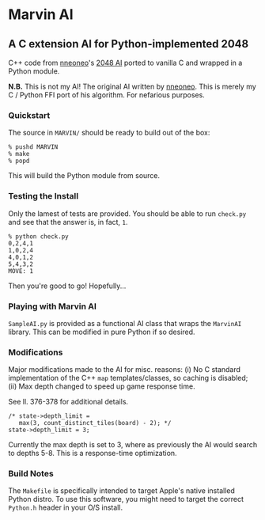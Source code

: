 # Marvin AI
## A C extension AI for Python-implemented 2048

C++ code from [nneoneo](https://github.com/nneonneo "nneoneo")'s [2048 AI](https://github.com/nneonneo/2048-ai "2048-ai") ported to vanilla C and wrapped in a Python module.

**N.B.** This is not my AI! The original AI written by [nneoneo](https://github.com/nneonneo "nneoneo"). This is merely my C / Python FFI port of his algorithm. For nefarious purposes.


### Quickstart

The source in `MARVIN/` should be ready to build out of the box:

```
% pushd MARVIN
% make
% popd
```

This will build the Python module from source.

### Testing the Install

Only the lamest of tests are provided. You should be able to run `check.py` and see that the answer is, in fact, `1`.

```
% python check.py
0,2,4,1
1,0,2,4
4,0,1,2
5,4,3,2
MOVE: 1
```

Then you're good to go! Hopefully...


### Playing with Marvin AI

`SampleAI.py` is provided as a functional AI class that wraps the `MarvinAI` library. This can be modified in pure Python if so desired.


### Modifications

Major modifications made to the AI for misc. reasons: (i) No C standard implementation of the C++ `map` templates/classes, so caching is disabled; (ii) Max depth changed to speed up game response time.

See ll. 376-378 for additional details.

```
/* state->depth_limit =
   max(3, count_distinct_tiles(board) - 2); */
state->depth_limit = 3; 
```

Currently the max depth is set to 3, where as previously the AI would search to depths 5-8. This is a response-time optimization.


### Build Notes

The `Makefile` is specifically intended to target Apple's native installed Python distro. To use this software, you might need to target the correct `Python.h` header in your O/S install.
